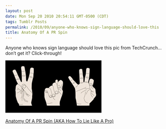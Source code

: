 ```yaml
---
layout: post
date: Mon Sep 20 2010 20:54:11 GMT-0500 (CDT)
tags: Tumblr Posts
permalink: /2010/09/anyone-who-knows-sign-language-should-love-this
title: Anatomy Of A PR Spin
---
```


Anyone who knows sign language should love this pic from TechCrunch&hellip; don&rsquo;t get it? Click-through!

![](/public/assets/tumblr/tumblr_l92qmbMR1b1qa4klho1_400.jpg)

[Anatomy Of A PR Spin (AKA How To Lie Like A Pro)](http://techcrunch.com/2010/09/19/anatomy-of-a-pr-spin-aka-how-to-lie-like-a-pro/)
